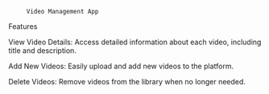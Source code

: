          Video Management App
   Features
   
View Video Details: Access detailed information about each video, including title and  description.

Add New Videos: Easily upload and add new videos to the platform.

Delete Videos: Remove videos from the library when no longer needed.
